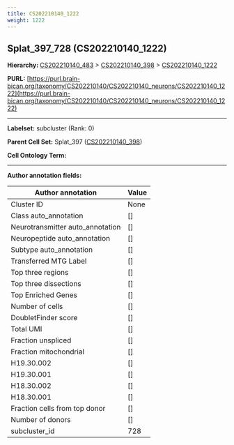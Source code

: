 ```yaml
---
title: CS202210140_1222
weight: 1222
---
```

## Splat_397_728 (CS202210140_1222)
<b>Hierarchy: </b>
[CS202210140_483](../CS202210140_483) >
[CS202210140_398](../CS202210140_398) >
[CS202210140_1222](../CS202210140_1222)

**PURL:** [https://purl.brain-bican.org/taxonomy/CS202210140/CS202210140_neurons/CS202210140_1222](https://purl.brain-bican.org/taxonomy/CS202210140/CS202210140_neurons/CS202210140_1222)

---


**Labelset:** subcluster (Rank: 0)

**Parent Cell Set:** Splat_397 ([CS202210140_398](../CS202210140_398))



**Cell Ontology Term:** 

[MARKER GENES.]: #


---

[TRANSFERRED ANNOTATIONS.]: #


[AUTHOR ANNOTATION FIELDS.]: #


**Author annotation fields:**

| Author annotation | Value |
|-------------------|-------|
|Cluster ID|None|
|Class auto_annotation|[]|
|Neurotransmitter auto_annotation|[]|
|Neuropeptide auto_annotation|[]|
|Subtype auto_annotation|[]|
|Transferred MTG Label|[]|
|Top three regions|[]|
|Top three dissections|[]|
|Top Enriched Genes|[]|
|Number of cells|[]|
|DoubletFinder score|[]|
|Total UMI|[]|
|Fraction unspliced|[]|
|Fraction mitochondrial|[]|
|H19.30.002|[]|
|H19.30.001|[]|
|H18.30.002|[]|
|H18.30.001|[]|
|Fraction cells from top donor|[]|
|Number of donors|[]|
|subcluster_id|728|

